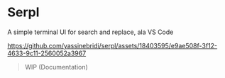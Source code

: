# Serpl

A simple terminal UI for search and replace, ala VS Code

https://github.com/yassinebridi/serpl/assets/18403595/e9ae508f-3f12-4633-9c11-2560052a3967

> WIP (Documentation)
